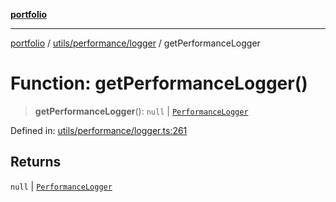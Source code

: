 [**portfolio**](../../../../README.md)

***

[portfolio](../../../../modules.md) / [utils/performance/logger](../README.md) / getPerformanceLogger

# Function: getPerformanceLogger()

> **getPerformanceLogger**(): `null` \| [`PerformanceLogger`](../classes/PerformanceLogger.md)

Defined in: [utils/performance/logger.ts:261](https://github.com/tnorlund/Portfolio/blob/d31521d36cac5333a515db2c1e8f728982df4e77/portfolio/utils/performance/logger.ts#L261)

## Returns

`null` \| [`PerformanceLogger`](../classes/PerformanceLogger.md)
